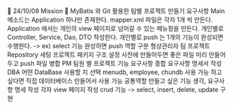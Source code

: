 💢 24/10/08 Mission 💢
MyBatis 와 Git 활용한 팀별 프로젝트 만들기
요구사항
Main 메소드는 Application 하나만 존재한다.
mapper.xml 파일은 각자 1개 씩 만든다.
Application 에서는 개인의 view 페이지로 넘어갈 수 있는 메뉴창을 만든다.
개인별로 Controller, Service, Dao, DTO 작성한다.
개인별로 push 는 1개의 기능이 완성되면 수행한다. -> ex) select 기능 완성하면 push
역할 구분
형상관리자
팀 프로젝트 Repository 세팅
프로젝트 패키지 구조 설정
사전에 만들어두면 좋은 파일 미리 만들어두고 push
파일 병합
PM
팀원 별 프로젝트 기능 요구사항 종합
요구사항 명세서 작성
DBA
어떤 DataBase 사용할 지 선택
menudb, employee, chundb 사용 가능
하고싶다면 직접 데이터베이스 만들어서 사용 가능
공통역할
만들고 싶은 기능 생각, 요구사항 명세 작성
각자 view 페이지 작성
crud 기능 -> select, insert, delete, update 구현
